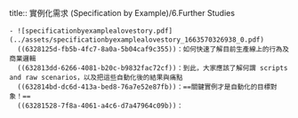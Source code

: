 title:: 實例化需求 (Specification by Example)/6.Further Studies

	- ![specificationbyexamplealovestory.pdf](../assets/specificationbyexamplealovestory_1663570326938_0.pdf)
	  ((6328125d-fb5b-4fc7-8a0a-5b04caf9c355))：如何快速了解目前生產線上的行為及商業邏輯
	  ((632813dd-6266-4081-b20c-b9832fac72cf))：到此，大家應該了解何謂 scripts and raw scenarios，以及把這些自動化後的結果與痛點
	  ((632814bd-dc6d-413a-bed8-76a7e52e87fb))：==關鍵實例才是自動化的目標對象！==
	  ((63281528-7f8a-4061-a4c6-d7a47964c09b))：